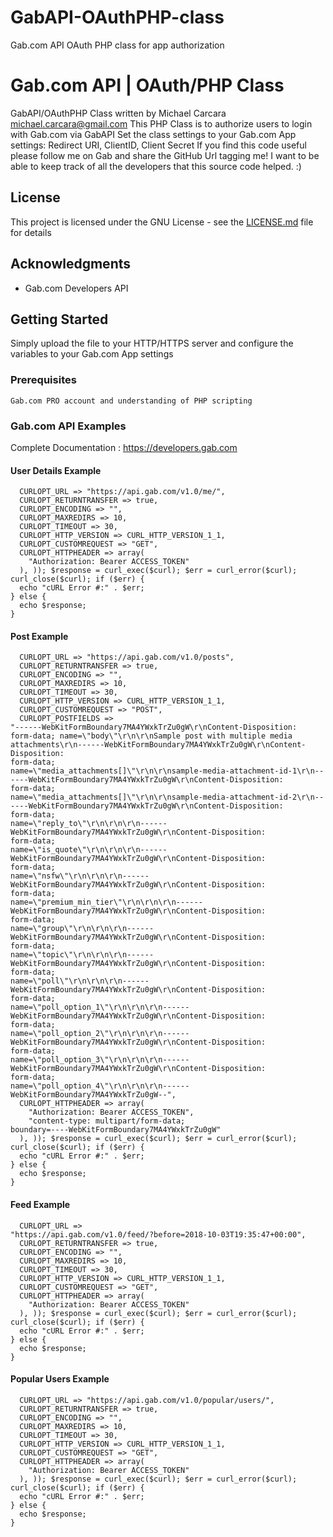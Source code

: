 # GabAPI-OAuthPHP-class
Gab.com API OAuth PHP class for app authorization 
# Gab.com API | OAuth/PHP Class
GabAPI/OAuthPHP Class written by Michael Carcara <michael.carcara@gmail.com>
This PHP Class is to authorize users to login with Gab.com via GabAPI
Set the class settings to your Gab.com App settings: Redirect URI, ClientID, Client Secret
If you find this code useful please follow me on Gab and share the GitHub Url tagging me!
I want to be able to keep track of all the developers that this source code helped. :)
## License
This project is licensed under the GNU License - see the 
[LICENSE.md](LICENSE.md) file for details
## Acknowledgments
* Gab.com Developers API
## Getting Started
Simply upload the file to your HTTP/HTTPS server and 
configure the variables to your Gab.com App settings
### Prerequisites
``` Gab.com PRO account and understanding of PHP scripting ```
### Gab.com API Examples
Complete Documentation : https://developers.gab.com
#### User Details Example
``` $curl = curl_init(); curl_setopt_array($curl, array(
  CURLOPT_URL => "https://api.gab.com/v1.0/me/",
  CURLOPT_RETURNTRANSFER => true,
  CURLOPT_ENCODING => "",
  CURLOPT_MAXREDIRS => 10,
  CURLOPT_TIMEOUT => 30,
  CURLOPT_HTTP_VERSION => CURL_HTTP_VERSION_1_1,
  CURLOPT_CUSTOMREQUEST => "GET",
  CURLOPT_HTTPHEADER => array(
    "Authorization: Bearer ACCESS_TOKEN"
  ), )); $response = curl_exec($curl); $err = curl_error($curl); 
curl_close($curl); if ($err) {
  echo "cURL Error #:" . $err;
} else {
  echo $response;
}
```
#### Post Example
``` $curl = curl_init(); curl_setopt_array($curl, array(
  CURLOPT_URL => "https://api.gab.com/v1.0/posts",
  CURLOPT_RETURNTRANSFER => true,
  CURLOPT_ENCODING => "",
  CURLOPT_MAXREDIRS => 10,
  CURLOPT_TIMEOUT => 30,
  CURLOPT_HTTP_VERSION => CURL_HTTP_VERSION_1_1,
  CURLOPT_CUSTOMREQUEST => "POST",
  CURLOPT_POSTFIELDS => 
"------WebKitFormBoundary7MA4YWxkTrZu0gW\r\nContent-Disposition: 
form-data; name=\"body\"\r\n\r\nSample post with multiple media 
attachments\r\n------WebKitFormBoundary7MA4YWxkTrZu0gW\r\nContent-Disposition: 
form-data; 
name=\"media_attachments[]\"\r\n\r\nsample-media-attachment-id-1\r\n------WebKitFormBoundary7MA4YWxkTrZu0gW\r\nContent-Disposition: 
form-data; 
name=\"media_attachments[]\"\r\n\r\nsample-media-attachment-id-2\r\n------WebKitFormBoundary7MA4YWxkTrZu0gW\r\nContent-Disposition: 
form-data; 
name=\"reply_to\"\r\n\r\n\r\n------WebKitFormBoundary7MA4YWxkTrZu0gW\r\nContent-Disposition: 
form-data; 
name=\"is_quote\"\r\n\r\n\r\n------WebKitFormBoundary7MA4YWxkTrZu0gW\r\nContent-Disposition: 
form-data; 
name=\"nsfw\"\r\n\r\n\r\n------WebKitFormBoundary7MA4YWxkTrZu0gW\r\nContent-Disposition: 
form-data; 
name=\"premium_min_tier\"\r\n\r\n\r\n------WebKitFormBoundary7MA4YWxkTrZu0gW\r\nContent-Disposition: 
form-data; 
name=\"group\"\r\n\r\n\r\n------WebKitFormBoundary7MA4YWxkTrZu0gW\r\nContent-Disposition: 
form-data; 
name=\"topic\"\r\n\r\n\r\n------WebKitFormBoundary7MA4YWxkTrZu0gW\r\nContent-Disposition: 
form-data; 
name=\"poll\"\r\n\r\n\r\n------WebKitFormBoundary7MA4YWxkTrZu0gW\r\nContent-Disposition: 
form-data; 
name=\"poll_option_1\"\r\n\r\n\r\n------WebKitFormBoundary7MA4YWxkTrZu0gW\r\nContent-Disposition: 
form-data; 
name=\"poll_option_2\"\r\n\r\n\r\n------WebKitFormBoundary7MA4YWxkTrZu0gW\r\nContent-Disposition: 
form-data; 
name=\"poll_option_3\"\r\n\r\n\r\n------WebKitFormBoundary7MA4YWxkTrZu0gW\r\nContent-Disposition: 
form-data; 
name=\"poll_option_4\"\r\n\r\n\r\n------WebKitFormBoundary7MA4YWxkTrZu0gW--",
  CURLOPT_HTTPHEADER => array(
    "Authorization: Bearer ACCESS_TOKEN",
    "content-type: multipart/form-data; 
boundary=----WebKitFormBoundary7MA4YWxkTrZu0gW"
  ), )); $response = curl_exec($curl); $err = curl_error($curl); 
curl_close($curl); if ($err) {
  echo "cURL Error #:" . $err;
} else {
  echo $response;
}
```
#### Feed Example
``` $curl = curl_init(); curl_setopt_array($curl, array(
  CURLOPT_URL => 
"https://api.gab.com/v1.0/feed/?before=2018-10-03T19:35:47+00:00",
  CURLOPT_RETURNTRANSFER => true,
  CURLOPT_ENCODING => "",
  CURLOPT_MAXREDIRS => 10,
  CURLOPT_TIMEOUT => 30,
  CURLOPT_HTTP_VERSION => CURL_HTTP_VERSION_1_1,
  CURLOPT_CUSTOMREQUEST => "GET",
  CURLOPT_HTTPHEADER => array(
    "Authorization: Bearer ACCESS_TOKEN"
  ), )); $response = curl_exec($curl); $err = curl_error($curl); 
curl_close($curl); if ($err) {
  echo "cURL Error #:" . $err;
} else {
  echo $response;
}
```
#### Popular Users Example
``` $curl = curl_init(); curl_setopt_array($curl, array(
  CURLOPT_URL => "https://api.gab.com/v1.0/popular/users/",
  CURLOPT_RETURNTRANSFER => true,
  CURLOPT_ENCODING => "",
  CURLOPT_MAXREDIRS => 10,
  CURLOPT_TIMEOUT => 30,
  CURLOPT_HTTP_VERSION => CURL_HTTP_VERSION_1_1,
  CURLOPT_CUSTOMREQUEST => "GET",
  CURLOPT_HTTPHEADER => array(
    "Authorization: Bearer ACCESS_TOKEN"
  ), )); $response = curl_exec($curl); $err = curl_error($curl); 
curl_close($curl); if ($err) {
  echo "cURL Error #:" . $err;
} else {
  echo $response;
}
```
